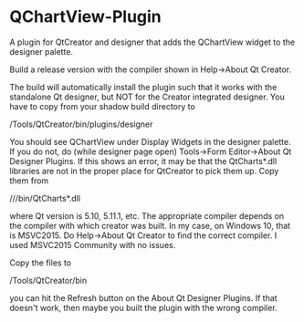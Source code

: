 # QChartView-Plugin
A plugin for QtCreator and designer that adds the QChartView widget to the designer palette.

Build a release version with the compiler shown in Help->About Qt Creator.

The build will automatically install the plugin such that it works with the standalone Qt designer, but NOT for the Creator integrated designer.  You have to copy from your shadow build directory to

  <Qt install path>/Tools/QtCreator/bin/plugins/designer
  
You should see QChartView under Display Widgets in the designer palette.  If you do not, do (while designer page open)
Tools->Form Editor->About Qt Designer Plugins.  If this shows an error, it may be that the QtCharts*.dll libraries are not in the proper place for QtCreator to pick them up.  Copy them from

  <Qt install path>/<Qt version>/<appropriate compiler>/bin/QtCharts*.dll

where Qt version is 5.10, 5.11.1, etc.  The appropriate compiler depends on the compiler with which creator was built. In my case, on Windows 10, that is MSVC2015.  Do Help->About Qt Creator to find the correct compiler. I used MSVC2015 Community with no issues.

Copy the files to

  <Qt install path>/Tools/QtCreator/bin
  
you can hit the Refresh button on the About Qt Designer Plugins.  If that doesn't work, then maybe you built the plugin with the wrong compiler.  
